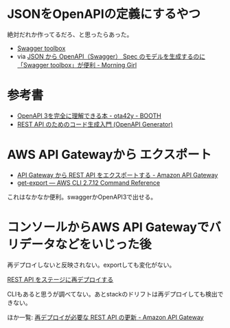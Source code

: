 # JSONをOpenAPIの定義にするやつ

絶対だれか作ってるだろ、と思ったらあった。

- [Swagger toolbox](https://swagger-toolbox.firebaseapp.com/)
- via [JSON から OpenAPI（Swagger） Spec のモデルを生成するのに「Swagger toolbox」が便利 - Morning Girl](https://kageura.hatenadiary.jp/entry/swaggertoolbox)

# 参考書

- [OpenAPI 3を完全に理解できる本 - ota42y - BOOTH](https://booth.pm/ja/items/1571902)
- [REST API のためのコード生成入門 (OpenAPI Generator)](https://wing328.gumroad.com/l/openapi_generator_ebook_jp)


# AWS API Gatewayから エクスポート

- [API Gateway から REST API をエクスポートする - Amazon API Gateway](https://docs.aws.amazon.com/ja_jp/apigateway/latest/developerguide/api-gateway-export-api.html)
- [get-export — AWS CLI 2.7.12 Command Reference](https://awscli.amazonaws.com/v2/documentation/api/latest/reference/apigateway/get-export.html)

これはなかなか便利。swaggerかOpenAPI3で出せる。


# コンソールからAWS API Gatewayでバリデータなどをいじった後

再デプロイしないと反映されない。exportしても変化がない。

[REST API をステージに再デプロイする](https://docs.aws.amazon.com/ja_jp/apigateway/latest/developerguide/how-to-deploy-api-with-console.html#apigateway-how-to-redeploy-api-console)

CLIもあると思うが調べてない。あとstackのドリフトは再デプロイしても検出できない。

ほか一覧: [再デプロイが必要な REST API の更新 - Amazon API Gateway](https://docs.aws.amazon.com/ja_jp/apigateway/latest/developerguide/updating-api.html)

